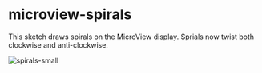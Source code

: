 # microview-spirals

This sketch draws spirals on the MicroView display. Sprials now twist both clockwise and anti-clockwise.

![spirals-small](https://user-images.githubusercontent.com/11652957/160025650-7937fb96-acde-4d16-a700-4cc13bf90763.gif)
